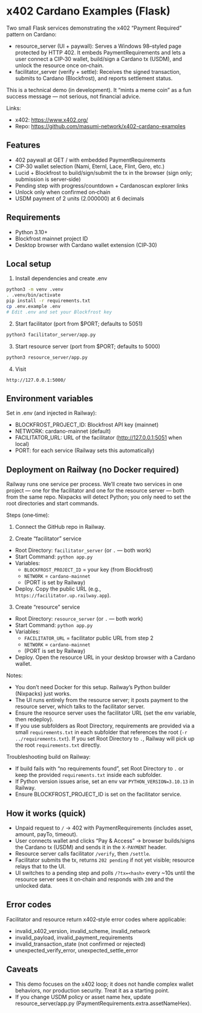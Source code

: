 # x402 Cardano Examples (Flask)

Two small Flask services demonstrating the x402 “Payment Required” pattern on Cardano:

- resource_server (UI + paywall): Serves a Windows 98–styled page protected by HTTP 402. It embeds PaymentRequirements and lets a user connect a CIP‑30 wallet, build/sign a Cardano tx (USDM), and unlock the resource once on‑chain.
- facilitator_server (verify + settle): Receives the signed transaction, submits to Cardano (Blockfrost), and reports settlement status.

This is a technical demo (in development). It “mints a meme coin” as a fun success message — not serious, not financial advice.

Links:
- x402: https://www.x402.org/
- Repo: https://github.com/masumi-network/x402-cardano-examples

## Features

- 402 paywall at GET / with embedded PaymentRequirements
- CIP‑30 wallet selection (Nami, Eternl, Lace, Flint, Gero, etc.)
- Lucid + Blockfrost to build/sign/submit the tx in the browser (sign only; submission is server‑side)
- Pending step with progress/countdown + Cardanoscan explorer links
- Unlock only when confirmed on‑chain
- USDM payment of 2 units (2.000000) at 6 decimals

## Requirements

- Python 3.10+
- Blockfrost mainnet project ID
- Desktop browser with Cardano wallet extension (CIP‑30)

## Local setup

1) Install dependencies and create .env

```bash
python3 -m venv .venv
. .venv/bin/activate
pip install -r requirements.txt
cp .env.example .env
# Edit .env and set your Blockfrost key
```

2) Start facilitator (port from $PORT; defaults to 5051)

```bash
python3 facilitator_server/app.py
```

3) Start resource server (port from $PORT; defaults to 5000)

```bash
python3 resource_server/app.py
```

4) Visit

```
http://127.0.0.1:5000/
```

## Environment variables

Set in .env (and injected in Railway):

- BLOCKFROST_PROJECT_ID: Blockfrost API key (mainnet)
- NETWORK: cardano-mainnet (default)
- FACILITATOR_URL: URL of the facilitator (http://127.0.0.1:5051 when local)
- PORT: for each service (Railway sets this automatically)

## Deployment on Railway (no Docker required)

Railway runs one service per process. We’ll create two services in one project — one for the facilitator and one for the resource server — both from the same repo. Nixpacks will detect Python; you only need to set the root directories and start commands.

Steps (one‑time):

1) Connect the GitHub repo in Railway.

2) Create “facilitator” service
- Root Directory: `facilitator_server` (or `.` — both work)
- Start Command: `python app.py`
- Variables:
  - `BLOCKFROST_PROJECT_ID` = your key (from Blockfrost)
  - `NETWORK` = `cardano-mainnet`
  - (PORT is set by Railway)
- Deploy. Copy the public URL (e.g., `https://facilitator.up.railway.app`).

3) Create “resource” service
- Root Directory: `resource_server` (or `.` — both work)
- Start Command: `python app.py`
- Variables:
  - `FACILITATOR_URL` = facilitator public URL from step 2
  - `NETWORK` = `cardano-mainnet`
  - (PORT is set by Railway)
- Deploy. Open the resource URL in your desktop browser with a Cardano wallet.

Notes:
- You don’t need Docker for this setup. Railway’s Python builder (Nixpacks) just works.
- The UI runs entirely from the resource server; it posts payment to the resource server, which talks to the facilitator server.
- Ensure the resource server uses the facilitator URL (set the env variable, then redeploy).
- If you use subfolders as Root Directory, requirements are provided via a small `requirements.txt` in each subfolder that references the root (`-r ../requirements.txt`). If you set Root Directory to `.`, Railway will pick up the root `requirements.txt` directly.

Troubleshooting build on Railway:
- If build fails with “no requirements found”, set Root Directory to `.` or keep the provided `requirements.txt` inside each subfolder.
- If Python version issues arise, set an env var `PYTHON_VERSION=3.10.13` in Railway.
- Ensure BLOCKFROST_PROJECT_ID is set on the facilitator service.

## How it works (quick)

- Unpaid request to `/` → 402 with PaymentRequirements (includes asset, amount, payTo, timeout).
- User connects wallet and clicks “Pay & Access” → browser builds/signs the Cardano tx (USDM) and sends it in the `X-PAYMENT` header.
- Resource server calls facilitator `/verify`, then `/settle`.
- Facilitator submits the tx, returns `202 pending` if not yet visible; resource relays that to the UI.
- UI switches to a pending step and polls `/?tx=<hash>` every ~10s until the resource server sees it on‑chain and responds with `200` and the unlocked data.

## Error codes

Facilitator and resource return x402‑style error codes where applicable:

- invalid_x402_version, invalid_scheme, invalid_network
- invalid_payload, invalid_payment_requirements
- invalid_transaction_state (not confirmed or rejected)
- unexpected_verify_error, unexpected_settle_error

## Caveats

- This demo focuses on the x402 loop; it does not handle complex wallet behaviors, nor production security. Treat it as a starting point.
- If you change USDM policy or asset name hex, update resource_server/app.py (PaymentRequirements.extra.assetNameHex).
